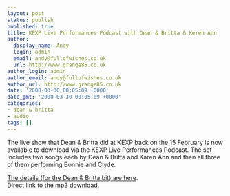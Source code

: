 ```yaml
---
layout: post
status: publish
published: true
title: KEXP Live Performances Podcast with Dean & Britta & Keren Ann
author:
  display_name: Andy
  login: admin
  email: andy@fullofwishes.co.uk
  url: http://www.grange85.co.uk
author_login: admin
author_email: andy@fullofwishes.co.uk
author_url: http://www.grange85.co.uk
date: '2008-03-30 00:05:09 +0000'
date_gmt: '2008-03-30 00:05:09 +0000'
categories:
- dean & britta
- audio
tags: []
---
```

<p>The live show that Dean & Britta did at KEXP back on the 15 February is now available to download via the <span class="removed_link" title="http://kexp.org/podcast_instudio.xml">KEXP Live Performances Podcast</span>. The set includes two songs each by Dean & Britta and Karen Ann and then all three of them performing Bonnie and Clyde.</p>
<p><a href="/database/show/2008-02-15-dean-britta-kexp-seattle-wa-usa/">The details (for the Dean & Britta bit) are here</a>.<br />
<a href="http://feeds.kexp.org/~r/kexp/liveperformances/~3/259903857/c4d835fb-1cc0-443c-9fe4-db436cb827bc.mp3">Direct link to the mp3 download</a>.</p>
